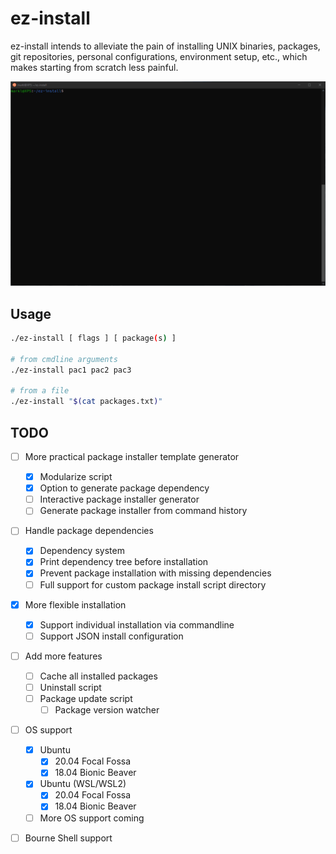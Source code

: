 # ez-install

ez-install intends to alleviate the pain of installing UNIX binaries, packages,
git repositories, personal configurations, environment setup, etc., which makes
starting from scratch less painful.

![Demo](./demo.gif)

## Usage

```sh
./ez-install [ flags ] [ package(s) ]

# from cmdline arguments
./ez-install pac1 pac2 pac3

# from a file
./ez-install "$(cat packages.txt)"
```

## TODO

- [ ] More practical package installer template generator
  - [X] Modularize script
  - [X] Option to generate package dependency
  - [ ] Interactive package installer generator
  - [ ] Generate package installer from command history
- [ ] Handle package dependencies
  - [X] Dependency system
  - [X] Print dependency tree before installation
  - [X] Prevent package installation with missing dependencies
  - [ ] Full support for custom package install script directory
- [X] More flexible installation
  - [X] Support individual installation via commandline
  - [ ] Support JSON install configuration
- [ ] Add more features
  - [ ] Cache all installed packages
  - [ ] Uninstall script
  - [ ] Package update script
    - [ ] Package version watcher
- [ ] OS support
  - [x] Ubuntu
    - [x] 20.04 Focal Fossa
    - [x] 18.04 Bionic Beaver
  - [x] Ubuntu (WSL/WSL2)
    - [x] 20.04 Focal Fossa
    - [x] 18.04 Bionic Beaver
  - [ ] More OS support coming
- [ ] Bourne Shell support

